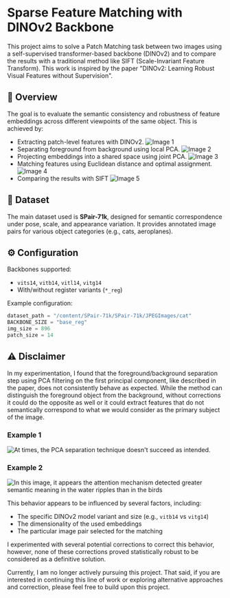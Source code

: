 # Sparse Feature Matching with DINOv2 Backbone

This project aims to solve a Patch Matching task between two images using a self-supervised transformer-based backbone (DINOv2) and to compare the results with a traditional method like SIFT (Scale-Invariant Feature Transform). This work is inspired by the paper "DINOv2: Learning Robust Visual Features without Supervision". 

## 🧠 Overview

The goal is to evaluate the semantic consistency and robustness of feature embeddings across different viewpoints of the same object. This is achieved by:

- Extracting patch-level features with DINOv2.
![Image 1](https://github.com/user-attachments/assets/039f886b-1e76-4a07-a5e4-9b6dc50b61f6)
- Separating foreground from background using local PCA.
![Image 2](https://github.com/user-attachments/assets/eab82e32-2a96-41a8-9e88-268e9e9caab5)
- Projecting embeddings into a shared space using joint PCA.
![Image 3](https://github.com/user-attachments/assets/8aaccc3b-e52b-410e-a995-d6da33662e7a)
- Matching features using Euclidean distance and optimal assignment.
![Image 4](https://github.com/user-attachments/assets/4314a581-a5b7-4cba-b5e5-c4178fefec98)
- Comparing the results with SIFT
![Image 5](https://github.com/user-attachments/assets/d837ee54-9ead-4844-98ab-44999ee018c7)

## 📁 Dataset

The main dataset used is **SPair-71k**, designed for semantic correspondence under pose, scale, and appearance variation. It provides annotated image pairs for various object categories (e.g., cats, aeroplanes).

## ⚙️ Configuration

Backbones supported:
- `vits14`, `vitb14`, `vitl14`, `vitg14`
- With/without register variants (`*_reg`)

Example configuration:
```python
dataset_path = "/content/SPair-71k/SPair-71k/JPEGImages/cat"
BACKBONE_SIZE = "base_reg"
img_size = 896
patch_size = 14
```

## ⚠️ Disclaimer

In my experimentation, I found that the foreground/background separation step using PCA filtering on the first principal component, like described in the paper, does not consistently behave as expected. While the method can distinguish the foreground object from the background, without corrections it could do the opposite as well or it could extract features that do not semantically correspond to what we would consider as the primary subject of the image.

### Example 1
![At times, the PCA separation technique doesn't succeed as intended.](https://github.com/user-attachments/assets/7729427a-aff3-4120-8584-ee39000ef980)

### Example 2
![In this image, it appears the attention mechanism detected greater semantic meaning in the water ripples than in the birds](https://github.com/user-attachments/assets/693ac8ff-6bc0-466d-b410-72c892888574)

This behavior appears to be influenced by several factors, including:

- The specific DINOv2 model variant and size (e.g., `vitb14` vs `vitg14`)
- The dimensionality of the used embeddings
- The particular image pair selected for the matching

I experimented with several potential corrections to correct this behavior, however, none of these corrections proved statistically robust to be considered as a definitive solution.

Currently, I am no longer actively pursuing this project. That said, if you are interested in continuing this line of work or exploring alternative approaches and correction, please feel free to build upon this project.

